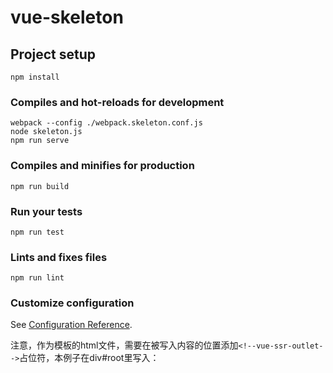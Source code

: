 # vue-skeleton

## Project setup
```
npm install
```

### Compiles and hot-reloads for development
```
webpack --config ./webpack.skeleton.conf.js
node skeleton.js
npm run serve
```

### Compiles and minifies for production
```
npm run build
```

### Run your tests
```
npm run test
```

### Lints and fixes files
```
npm run lint
```

### Customize configuration
See [Configuration Reference](https://cli.vuejs.org/config/).

注意，作为模板的html文件，需要在被写入内容的位置添加`<!--vue-ssr-outlet-->`占位符，本例子在div#root里写入：
